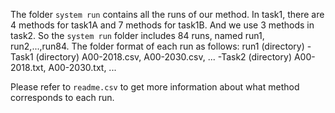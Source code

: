 The folder `system run` contains all the runs of our method. In task1, there are 4 methods for task1A and 7 methods for task1B. And we use 3 methods in task2. So the `system run` folder includes 84 runs, named run1, run2,...,run84. The folder format of each run as follows:
run1 (directory)
  -Task1 (directory)
    A00-2018.csv, A00-2030.csv, ...
  -Task2 (directory)
    A00-2018.txt, A00-2030.txt, ...

Please refer to `readme.csv` to get more information about what method corresponds to each run. 